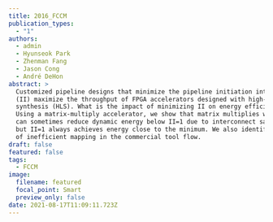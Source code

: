 ```yaml
---
title: 2016_FCCM
publication_types:
  - "1"
authors:
  - admin
  - Hyunseok Park
  - Zhenman Fang
  - Jason Cong
  - André DeHon
abstract: >
  Customized pipeline designs that minimize the pipeline initiation interval
  (II) maximize the throughput of FPGA accelerators designed with high-level
  synthesis (HLS). What is the impact of minimizing II on energy efficiency?
  Using a matrix-multiply accelerator, we show that matrix multiplies with II>1
  can sometimes reduce dynamic energy below II=1 due to interconnect savings,
  but II=1 always achieves energy close to the minimum. We also identify sources
  of inefficient mapping in the commercial tool flow.
draft: false
featured: false
tags:
  - FCCM
image:
  filename: featured
  focal_point: Smart
  preview_only: false
date: 2021-08-17T11:09:11.723Z
---
```

